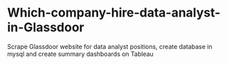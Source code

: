 # Which-company-hire-data-analyst-in-Glassdoor
Scrape Glassdoor website for data analyst positions, create database in mysql and create summary dashboards on Tableau
